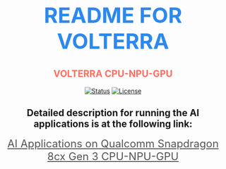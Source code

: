 <div align="center">
  <h1 style="font-size: 3rem; color: #2D89EF;">README FOR VOLTERRA</h1>
  
  <h2 style="color: #FF6F61;">VOLTERRA CPU-NPU-GPU</h2>

  <a href="#"><img src="https://img.shields.io/badge/status-active-success.svg" alt="Status"></a>
  <a href="#"><img src="https://img.shields.io/badge/license-MIT-blue.svg" alt="License"></a>
</div>


<h2 align="center"> Detailed description for running the AI applications is at the following link: </h2>

<div align="center">
    <a style="color: #555; font-size: 24px" href="github.com/xactai/OctopiX-Senser/tree/feature/python_app_windows_npu/Volterra-NPU">AI Applications on Qualcomm Snapdragon 8cx Gen 3 CPU-NPU-GPU</a>
</div>